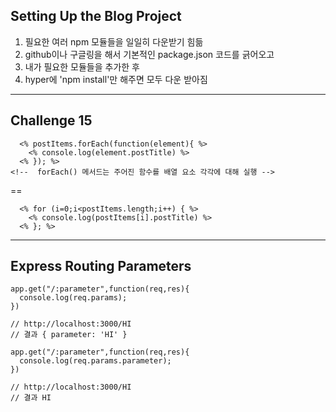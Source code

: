 ## Setting Up the Blog Project
1. 필요한 여러 npm 모듈들을 일일히 다운받기 힘듦
2. github이나 구글링을 해서 기본적인 package.json 코드를 긁어오고
3. 내가 필요한 모듈들을 추가한 후
4. hyper에 'npm install'만 해주면 모두 다운 받아짐

-----

## Challenge 15
```
  <% postItems.forEach(function(element){ %>
    <% console.log(element.postTitle) %>
  <% }); %>
<!--  forEach() 메서드는 주어진 함수를 배열 요소 각각에 대해 실행 -->
```
==
```
  <% for (i=0;i<postItems.length;i++) { %>
    <% console.log(postItems[i].postTitle) %>
  <% }; %>
```
------

## Express Routing Parameters
```
app.get("/:parameter",function(req,res){
  console.log(req.params);
}) 

// http://localhost:3000/HI
// 결과 { parameter: 'HI' }
```

```
app.get("/:parameter",function(req,res){
  console.log(req.params.parameter);
}) 

// http://localhost:3000/HI
// 결과 HI
```
